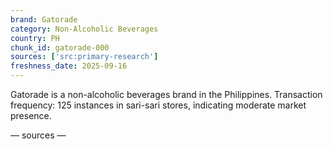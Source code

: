 ```yaml
---
brand: Gatorade
category: Non-Alcoholic Beverages
country: PH
chunk_id: gatorade-000
sources: ['src:primary-research']
freshness_date: 2025-09-16
---
```


Gatorade is a non-alcoholic beverages brand in the Philippines. Transaction frequency: 125 instances in sari-sari stores, indicating moderate market presence.

— sources —
